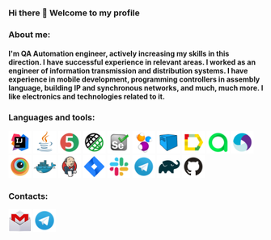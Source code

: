 ### Hi there 👋 Welcome to my profile
### About me:
#### I'm QA Automation engineer, actively increasing my skills in this direction. I have successful experience in relevant areas. I worked as an engineer of information transmission and distribution systems. I have experience in mobile development, programming controllers in assembly language, building IP and synchronous networks, and much, much more. I like electronics and technologies related to it.
### Languages and tools:
<p>
  <img height=45 title="IntelliJ IDEA" src="icons/IntellijIDEA.svg">
  <img height=45 title="Java" src="icons/Java.svg">
  <img height=45 title="JUnit5" src="icons/JUnit5.svg">
  <img height=45 title="Rest-Assured" src="icons/Rest-Assured.svg">
  <img height=45 title="Selenium" src="icons/Selenium.svg">
  <img height=45 title="Selenide" src="icons/Selenide.svg">
  <img height=45 title="Selenoid" src="icons/Selenoid.svg">
  <img height=45 title="Allure Report" src="icons/Allure_Report.svg">
  <img height=45 title="Allure TestOps" src="icons/Allure_TestOps.svg">
  <img height=45 title="Appium" src="icons/Appium.svg">
  <img height=45 title="BrowserStack" src="icons/Browserstack.svg">
  <img height=45 title="Docker" src="icons/Docker.svg">
  <img height=45 title="Jenkins" src="icons/Jenkins.svg">
  <img height=45 title="Jira" src="icons/Jira.svg">
  <img height=45 title="Slack" src="icons/Slack.svg">
  <img height=45 title="Telegram" src="icons/Telegram.svg">
  <img height=45 title="Gradle" src="icons/Gradle.svg">
  <img height=45 title="GitHub" src="icons/Github.svg">
</p>

### Contacts:
[<img alt="Email" height="45" src="icons/Gmail.png"/>](mailto:anbngm@gmail.com)
[<img alt="Telegram" height="45" src="icons/Telegram.png" width="45"/>](https://t.me/anbnH)

<!--
**AleksandrButakov/AleksandrButakov** is a ✨ _special_ ✨ repository because its `README.md` (this file) appears on your GitHub profile.

Here are some ideas to get you started:
- 🔭 I’m currently working on ...
- 🌱 I’m currently learning ...
- 👯 I’m looking to collaborate on ...
- 🤔 I’m looking for help with ...
- 💬 Ask me about ...
- 📫 How to reach me: ...
- 😄 Pronouns: ...
- ⚡ Fun fact: ...
-->
